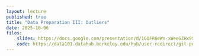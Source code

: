 ```yaml
---
layout: lecture
published: true
title: "Data Preparation III: Outliers"
date: 2025-10-06
files:
    slides: https://docs.google.com/presentation/d/1GQFR6eWn-xWeeGZHx9SH871C-WehGtBYB7pv-PLN1N4/edit?usp=sharing
    code: https://data101.datahub.berkeley.edu/hub/user-redirect/git-pull?repo=https%3A%2F%2Fgithub.com%2Fcal-data-eng%2Ffa25-materials&branch=main&urlpath=lab%2Ftree%2Ffa25-materials%2Flec%2Foutliers-imputation%2Foutliers.ipynb
---
```

